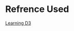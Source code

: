 <h1>Refrence Used</h1>
<a href="https://www.youtube.com/playlist?list=PLillGF-RfqbY8Vy_G5WxXwhZx4eXI6Oea" target="_blank">Learning D3</a>
